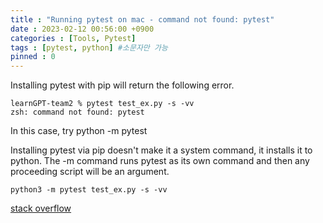 ```yaml
---
title : "Running pytest on mac - command not found: pytest"
date : 2023-02-12 00:56:00 +0900
categories : [Tools, Pytest]
tags : [pytest, python] #소문자만 가능
pinned : 0
---
```


Installing pytest with pip will return the following error.

```
learnGPT-team2 % pytest test_ex.py -s -vv
zsh: command not found: pytest
```
In this case, try python -m pytest

Installing pytest via pip doesn't make it a system command, it installs it to python. The -m command runs pytest as its own command and then any proceeding script will be an argument.


```
python3 -m pytest test_ex.py -s -vv
```

[stack overflow](https://stackoverflow.com/questions/53154896/installed-pytest-but-running-pytest-in-bash-returns-not-found)